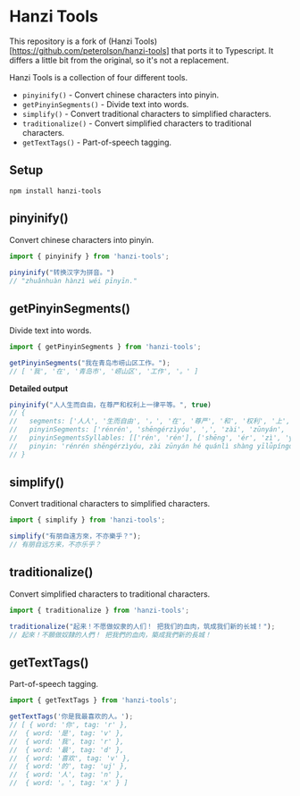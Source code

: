 # Hanzi Tools

This repository is a fork of (Hanzi Tools)[https://github.com/peterolson/hanzi-tools] that ports it to Typescript.
It differs a little bit from the original, so it's not a replacement.

Hanzi Tools is a collection of four different tools.

- `pinyinify()` - Convert chinese characters into pinyin.
- `getPinyinSegments()` - Divide text into words.
- `simplify()` - Convert traditional characters to simplified characters.
- `traditionalize()` - Convert simplified characters to traditional characters.
- `getTextTags()` - Part-of-speech tagging.

## Setup

    npm install hanzi-tools

## pinyinify()

Convert chinese characters into pinyin.

```js
import { pinyinify } from 'hanzi-tools';
    
pinyinify("转换汉字为拼音。")
// "zhuǎnhuàn hànzì wéi pīnyīn."
```

## getPinyinSegments()

Divide text into words.

```js
import { getPinyinSegments } from 'hanzi-tools';

getPinyinSegments("我在青岛市崂山区工作。");
// [ '我', '在', '青岛市', '崂山区', '工作', '。' ]
```

**Detailed output** 

```js
pinyinify("人人生而自由，在尊严和权利上一律平等。", true)
// { 
//   segments: ['人人', '生而自由', '，', '在', '尊严', '和', '权利', '上', '一律平等', '。'],
//   pinyinSegments: ['rénrén', 'shēngérzìyóu', ',', 'zài', 'zūnyán', 'hé', 'quánlì', 'shàng', 'yīlǜpíngděng', '.'],
//   pinyinSegmentsSyllables: [['rén', 'rén'], ['shēng', 'ér', 'zì', 'yóu'], [','], ['zài'], ['zūn', 'yán'], ['hé'], ['quán', 'lì'], ['shàng'], ['yī', 'lǜ', 'píng', 'děng', '.']],
//   pinyin: 'rénrén shēngérzìyóu, zài zūnyán hé quánlì shàng yīlǜpíngděng.' 
// }
```

## simplify()

Convert traditional characters to simplified characters.

```js
import { simplify } from 'hanzi-tools';

simplify("有朋自遠方來，不亦樂乎？");
// 有朋自远方来，不亦乐乎？
```

## traditionalize()

Convert simplified characters to traditional characters.

```js
import { traditionalize } from 'hanzi-tools';

traditionalize("起来！不愿做奴隶的人们！ 把我们的血肉，筑成我们新的长城！");
// 起來！不願做奴隸的人們！ 把我們的血肉，築成我們新的長城！
```

## getTextTags()

Part-of-speech tagging.

```js
import { getTextTags } from 'hanzi-tools';

getTextTags('你是我最喜欢的人。');
// [ { word: '你', tag: 'r' },
//  { word: '是', tag: 'v' },
//  { word: '我', tag: 'r' },
//  { word: '最', tag: 'd' },
//  { word: '喜欢', tag: 'v' },
//  { word: '的', tag: 'uj' },
//  { word: '人', tag: 'n' },
//  { word: '。', tag: 'x' } ]
```

